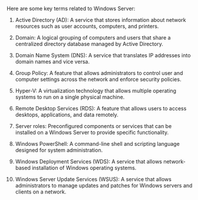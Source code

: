 Here are some key terms related to Windows Server:

1. Active Directory (AD): A service that stores information about network resources such as user accounts, computers, and printers.

2. Domain: A logical grouping of computers and users that share a centralized directory database managed by Active Directory.

3. Domain Name System (DNS): A service that translates IP addresses into domain names and vice versa.

4. Group Policy: A feature that allows administrators to control user and computer settings across the network and enforce security policies.

5. Hyper-V: A virtualization technology that allows multiple operating systems to run on a single physical machine.

6. Remote Desktop Services (RDS): A feature that allows users to access desktops, applications, and data remotely.

7. Server roles: Preconfigured components or services that can be installed on a Windows Server to provide specific functionality.

8. Windows PowerShell: A command-line shell and scripting language designed for system administration.

9. Windows Deployment Services (WDS): A service that allows network-based installation of Windows operating systems.

10. Windows Server Update Services (WSUS): A service that allows administrators to manage updates and patches for Windows servers and clients on a network.
